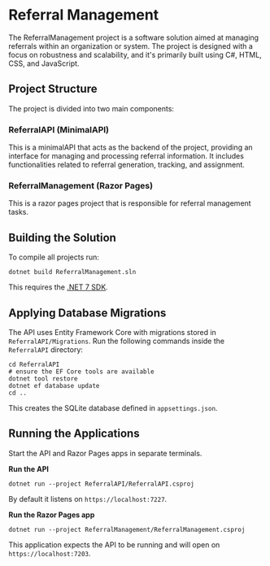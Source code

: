 # Referral Management
The ReferralManagement project is a software solution aimed at managing referrals within an organization or system. The project is designed with a focus on robustness and scalability, and it's primarily built using C#, HTML, CSS, and JavaScript.

## Project Structure
The project is divided into two main components:

### ReferralAPI (MinimalAPI)
This is a minimalAPI that acts as the backend of the project, providing an interface for managing and processing referral information. It includes functionalities related to referral generation, tracking, and assignment.
### ReferralManagement (Razor Pages)
This is a razor pages project that is responsible for referral management tasks. 






## Building the Solution
To compile all projects run:
```
dotnet build ReferralManagement.sln
```
This requires the [.NET 7 SDK](https://dotnet.microsoft.com/download).

## Applying Database Migrations
The API uses Entity Framework Core with migrations stored in `ReferralAPI/Migrations`.
Run the following commands inside the `ReferralAPI` directory:
```
cd ReferralAPI
# ensure the EF Core tools are available
dotnet tool restore
dotnet ef database update
cd ..
```
This creates the SQLite database defined in `appsettings.json`.

## Running the Applications
Start the API and Razor Pages apps in separate terminals.

**Run the API**
```
dotnet run --project ReferralAPI/ReferralAPI.csproj
```
By default it listens on `https://localhost:7227`.

**Run the Razor Pages app**
```
dotnet run --project ReferralManagement/ReferralManagement.csproj
```
This application expects the API to be running and will open on `https://localhost:7203`.
